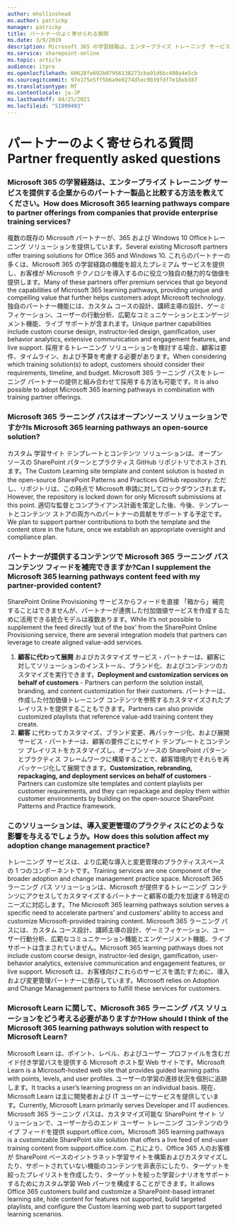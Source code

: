 ```yaml
---
author: mhollinshead
ms.author: patrickp
manager: patrickp
title: パートナーのよく寄せられる質問
ms.date: 3/9/2019
description: Microsoft 365 の学習経路は、エンタープライズ トレーニング サービスを提供する企業からのパートナー製品と比較する方法を教えてください。
ms.service: sharepoint-online
ms.topic: article
audience: itpro
ms.openlocfilehash: 60628fe692b07956138273cba91d6bc400a4e5cb
ms.sourcegitcommit: 97e175e5ff5b6a9e0274d5ec9b39fdf7e18eb387
ms.translationtype: MT
ms.contentlocale: ja-JP
ms.lasthandoff: 04/25/2021
ms.locfileid: "51999493"
---
```

# <a name="partner-frequently-asked-questions"></a><span data-ttu-id="e62b6-103">パートナーのよく寄せられる質問</span><span class="sxs-lookup"><span data-stu-id="e62b6-103">Partner frequently asked questions</span></span>

### <a name="how-does-microsoft-365-learning-pathways-compare-to-partner-offerings-from-companies-that-provide-enterprise-training-services"></a><span data-ttu-id="e62b6-104">Microsoft 365 の学習経路は、エンタープライズ トレーニング サービスを提供する企業からのパートナー製品と比較する方法を教えてください。</span><span class="sxs-lookup"><span data-stu-id="e62b6-104">How does Microsoft 365 learning pathways compare to partner offerings from companies that provide enterprise training services?</span></span>
<span data-ttu-id="e62b6-105">複数の既存の Microsoft パートナーが、365 および Windows 10 Officeトレーニング ソリューションを提供しています。</span><span class="sxs-lookup"><span data-stu-id="e62b6-105">Several existing Microsoft partners offer training solutions for Office 365 and Windows 10.</span></span> <span data-ttu-id="e62b6-106">これらのパートナーの多くは、Microsoft 365 の学習経路の機能を超えたプレミアム サービスを提供し、お客様が Microsoft テクノロジを導入するのに役立つ独自の魅力的な価値を提供します。</span><span class="sxs-lookup"><span data-stu-id="e62b6-106">Many of these partners offer premium services that go beyond the capabilities of Microsoft 365 learning pathways, providing unique and compelling value that further helps customers adopt Microsoft technology.</span></span> <span data-ttu-id="e62b6-107">独自のパートナー機能には、カスタム コースの設計、講師主導の設計、ゲーミフィケーション、ユーザーの行動分析、広範なコミュニケーションとエンゲージメント機能、ライブ サポートが含まれます。</span><span class="sxs-lookup"><span data-stu-id="e62b6-107">Unique partner capabilities include custom course design, instructor-led design, gamification, user behavior analytics, extensive communication and engagement features, and live support.</span></span> <span data-ttu-id="e62b6-108">採用するトレーニング ソリューションを検討する場合、顧客は要件、タイムライン、および予算を考慮する必要があります。</span><span class="sxs-lookup"><span data-stu-id="e62b6-108">When considering which training solution(s) to adopt, customers should consider their requirements, timeline, and budget.</span></span> <span data-ttu-id="e62b6-109">Microsoft 365 ラーニング パスをトレーニング パートナーの提供と組み合わせて採用する方法も可能です。</span><span class="sxs-lookup"><span data-stu-id="e62b6-109">It is also possible to adopt Microsoft 365 learning pathways in combination with training partner offerings.</span></span>
 
### <a name="is-microsoft-365-learning-pathways-an-open-source-solution"></a><span data-ttu-id="e62b6-110">Microsoft 365 ラーニング パスはオープンソース ソリューションですか?</span><span class="sxs-lookup"><span data-stu-id="e62b6-110">Is Microsoft 365 learning pathways an open-source solution?</span></span>
<span data-ttu-id="e62b6-111">カスタム 学習サイト テンプレートとコンテンツ ソリューションは、オープン ソースの SharePoint パターンとプラクティス GitHub リポジトリでホストされます。</span><span class="sxs-lookup"><span data-stu-id="e62b6-111">The Custom Learning site template and content solution is hosted in the open-source SharePoint Patterns and Practices GitHub repository.</span></span> <span data-ttu-id="e62b6-112">ただし、リポジトリは、この時点で Microsoft 申請に対してロックダウンされます。</span><span class="sxs-lookup"><span data-stu-id="e62b6-112">However, the repository is locked down for only Microsoft submissions at this point.</span></span> <span data-ttu-id="e62b6-113">適切な監督とコンプライアンス計画を策定した後、今後、テンプレートとコンテンツ ストアの両方へのパートナーの貢献をサポートする予定です。</span><span class="sxs-lookup"><span data-stu-id="e62b6-113">We plan to support partner contributions to both the template and the content store in the future, once we establish an appropriate oversight and compliance plan.</span></span>  

### <a name="can-i-supplement-the-microsoft-365-learning-pathways-content-feed-with-my-partner-provided-content"></a><span data-ttu-id="e62b6-114">パートナーが提供するコンテンツで Microsoft 365 ラーニング パスコンテンツ フィードを補完できますか?</span><span class="sxs-lookup"><span data-stu-id="e62b6-114">Can I supplement the Microsoft 365 learning pathways content feed with my partner-provided content?</span></span> 
<span data-ttu-id="e62b6-115">SharePoint Online Provisioning サービスからフィードを直接 「箱から」補完することはできませんが、パートナーが連携した付加価値サービスを作成するために活用できる統合モデルは複数あります。</span><span class="sxs-lookup"><span data-stu-id="e62b6-115">While it’s not possible to supplement the feed directly ‘out of the box’ from the SharePoint Online Provisioning service, there are several integration models that partners can leverage to create aligned value-add services.</span></span>

1. <span data-ttu-id="e62b6-116">**顧客に代わって展開** およびカスタマイズ サービス - パートナーは、顧客に対してソリューションのインストール、ブランド化、およびコンテンツのカスタマイズを実行できます。</span><span class="sxs-lookup"><span data-stu-id="e62b6-116">**Deployment and customization services on behalf of customers** - Partners can perform the solution install, branding, and content customization for their customers.</span></span> <span data-ttu-id="e62b6-117">パートナーは、作成した付加価値トレーニング コンテンツを参照するカスタマイズされたプレイリストを提供することもできます。</span><span class="sxs-lookup"><span data-stu-id="e62b6-117">Partners can also provide customized playlists that reference value-add training content they create.</span></span> 
2. <span data-ttu-id="e62b6-118">**顧客** に代わってカスタマイズ、ブランド変更、再パッケージ化、および展開サービス - パートナーは、顧客の要件ごとにサイト テンプレートとコンテンツ プレイリストをカスタマイズし、オープンソースの SharePoint パターンとプラクティス フレームワークに構築することで、顧客環境内でそれらを再パッケージ化して展開できます。</span><span class="sxs-lookup"><span data-stu-id="e62b6-118">**Customization, rebranding, repackaging, and deployment services on behalf of customers** - Partners can customize site templates and content playlists per customer requirements, and they can repackage and deploy them within customer environments by building on the open-source SharePoint Patterns and Practice framework.</span></span> 

### <a name="how-does-this-solution-affect-my-adoption-change-management-practice"></a><span data-ttu-id="e62b6-119">このソリューションは、導入変更管理のプラクティスにどのような影響を与えるでしょうか。</span><span class="sxs-lookup"><span data-stu-id="e62b6-119">How does this solution affect my adoption change management practice?</span></span> 
<span data-ttu-id="e62b6-120">トレーニング サービスは、より広範な導入と変更管理のプラクティススペースの 1 つのコンポーネントです。</span><span class="sxs-lookup"><span data-stu-id="e62b6-120">Training services are one component of the broader adoption and change management practice space.</span></span> <span data-ttu-id="e62b6-121">Microsoft 365 ラーニング パス ソリューションは、Microsoft が提供するトレーニング コンテンツにアクセスしてカスタマイズするパートナーと顧客の能力を加速する特定のニーズに対応します。</span><span class="sxs-lookup"><span data-stu-id="e62b6-121">The Microsoft 365 learning pathways solution serves a specific need to accelerate partners’ and customers’ ability to access and customize Microsoft-provided training content.</span></span> <span data-ttu-id="e62b6-122">Microsoft 365 ラーニング パスには、カスタム コース設計、講師主導の設計、ゲーミフィケーション、ユーザー行動分析、広範なコミュニケーション機能とエンゲージメント機能、ライブ サポートは含まされていません。</span><span class="sxs-lookup"><span data-stu-id="e62b6-122">Microsoft 365 learning pathways does not include custom course design, instructor-led design, gamification, user-behavior analytics, extensive communication and engagement features, or live support.</span></span> <span data-ttu-id="e62b6-123">Microsoft は、お客様向けこれらのサービスを満たすために、導入および変更管理パートナーに依存しています。</span><span class="sxs-lookup"><span data-stu-id="e62b6-123">Microsoft relies on Adoption and Change Management partners to fulfill these services for customers.</span></span> 

### <a name="how-should-i-think-of-the-microsoft-365-learning-pathways-solution-with-respect-to-microsoft-learn"></a><span data-ttu-id="e62b6-124">Microsoft Learn に関して、Microsoft 365 ラーニング パス ソリューションをどう考える必要がありますか?</span><span class="sxs-lookup"><span data-stu-id="e62b6-124">How should I think of the Microsoft 365 learning pathways solution with respect to Microsoft Learn?</span></span>
<span data-ttu-id="e62b6-125">Microsoft Learn は、ポイント、レベル、およびユーザー プロファイルを含むガイド付き学習パスを提供する Microsoft ホスト型 Web サイトです。</span><span class="sxs-lookup"><span data-stu-id="e62b6-125">Microsoft Learn is a Microsoft-hosted web site that provides guided learning paths with points, levels, and user profiles.</span></span> <span data-ttu-id="e62b6-126">ユーザーの学習の進捗状況を個別に追跡します。</span><span class="sxs-lookup"><span data-stu-id="e62b6-126">It tracks a user’s learning progress on an individual basis.</span></span> <span data-ttu-id="e62b6-127">現在、Microsoft Learn は主に開発者および IT ユーザーにサービスを提供しています。</span><span class="sxs-lookup"><span data-stu-id="e62b6-127">Currently, Microsoft Learn primarily serves Developer and IT audiences.</span></span> <span data-ttu-id="e62b6-128">Microsoft 365 ラーニング パスは、カスタマイズ可能な SharePoint サイト ソリューションで、ユーザーからのエンド ユーザー トレーニング コンテンツのライブ フィードを提供 support.office.com。</span><span class="sxs-lookup"><span data-stu-id="e62b6-128">Microsoft 365 learning pathways is a customizable SharePoint site solution that offers a live feed of end-user training content from support.office.com.</span></span> <span data-ttu-id="e62b6-129">これにより、Office 365 人のお客様が SharePoint ベースのイントラネット学習サイトを構築およびカスタマイズしたり、サポートされていない機能のコンテンツを非表示にしたり、ターゲットを絞ったプレイリストを作成したり、ターゲットを絞った学習シナリオをサポートするためにカスタム学習 Web パーツを構成することができます。</span><span class="sxs-lookup"><span data-stu-id="e62b6-129">It allows Office 365 customers build and customize a SharePoint-based intranet learning site, hide content for features not supported, build targeted playlists, and configure the Custom learning web part to support targeted learning scenarios.</span></span>
